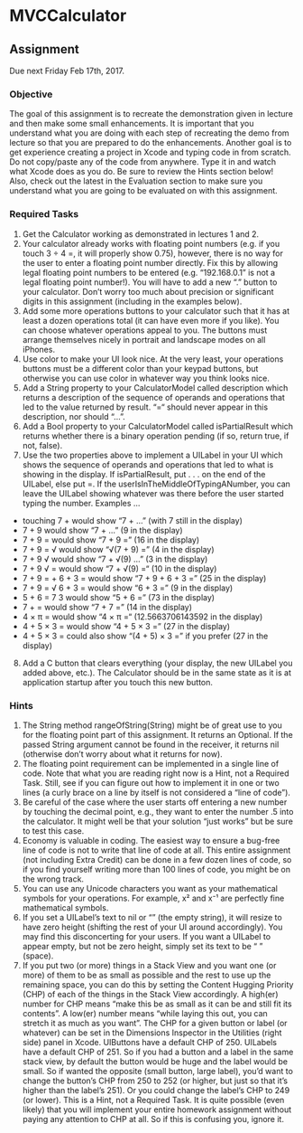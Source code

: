 # MVCCalculator

## Assignment
Due next Friday Feb 17th, 2017.

### Objective
The goal of this assignment is to recreate the demonstration given in lecture and then
make some small enhancements. It is important that you understand what you are
doing with each step of recreating the demo from lecture so that you are prepared to do
the enhancements.
Another goal is to get experience creating a project in Xcode and typing code in from
scratch. Do not copy/paste any of the code from anywhere. Type it in and watch what
Xcode does as you do.
Be sure to review the Hints section below!
Also, check out the latest in the Evaluation section to make sure you understand what
you are going to be evaluated on with this assignment.

### Required Tasks
1. Get the Calculator working as demonstrated in lectures 1 and 2.
2. Your calculator already works with floating point numbers (e.g. if you touch 3 ÷ 4 =,
it will properly show 0.75), however, there is no way for the user to enter a floating point
number directly. Fix this by allowing legal floating point numbers to be entered (e.g.
“192.168.0.1” is not a legal floating point number!). You will have to add a new “.”
button to your calculator. Don’t worry too much about precision or significant digits
in this assignment (including in the examples below).
3. Add some more operations buttons to your calculator such that it has at least a dozen
operations total (it can have even more if you like). You can choose whatever
operations appeal to you. The buttons must arrange themselves nicely in portrait and
landscape modes on all iPhones.
4. Use color to make your UI look nice. At the very least, your operations buttons must
be a different color than your keypad buttons, but otherwise you can use color in
whatever way you think looks nice.
5. Add a String property to your CalculatorModel called description which returns a
description of the sequence of operands and operations that led to the value returned
by result. “=“ should never appear in this description, nor should “…”.
6. Add a Bool property to your CalculatorModel called isPartialResult which returns
whether there is a binary operation pending (if so, return true, if not, false).
7. Use the two properties above to implement a UILabel in your UI which shows the
sequence of operands and operations that led to what is showing in the display. If
isPartialResult, put . . . on the end of the UILabel, else put =. If the
userIsInTheMiddleOfTypingANumber, you can leave the UILabel showing whatever
was there before the user started typing the number. Examples …
  * touching 7 + would show “7 + …” (with 7 still in the display)
  * 7 + 9 would show “7 + …” (9 in the display)
  * 7 + 9 = would show “7 + 9 =” (16 in the display)
  * 7 + 9 = √ would show “√(7 + 9) =” (4 in the display)
  * 7 + 9 √ would show “7 + √(9) …” (3 in the display)
  * 7 + 9 √ = would show “7 + √(9) =“ (10 in the display)
  * 7 + 9 = + 6 + 3 = would show “7 + 9 + 6 + 3 =” (25 in the display)
  * 7 + 9 = √ 6 + 3 = would show “6 + 3 =” (9 in the display)
  * 5 + 6 = 7 3 would show “5 + 6 =” (73 in the display)
  * 7 + = would show “7 + 7 =” (14 in the display)
  * 4 × π = would show “4 × π =“ (12.5663706143592 in the display)
  * 4 + 5 × 3 = would show “4 + 5 × 3 =” (27 in the display)
  * 4 + 5 × 3 = could also show “(4 + 5) × 3 =” if you prefer (27 in the display)
8. Add a C button that clears everything (your display, the new UILabel you added
above, etc.). The Calculator should be in the same state as it is at application startup
after you touch this new button.

### Hints
1. The String method rangeOfString(String) might be of great use to you for the
floating point part of this assignment. It returns an Optional. If the passed String
argument cannot be found in the receiver, it returns nil (otherwise don’t worry about
what it returns for now).
2. The floating point requirement can be implemented in a single line of code. Note
that what you are reading right now is a Hint, not a Required Task. Still, see if you
can figure out how to implement it in one or two lines (a curly brace on a line by itself
is not considered a “line of code”).
3. Be careful of the case where the user starts off entering a new number by touching the
decimal point, e.g., they want to enter the number .5 into the calculator. It might well
be that your solution “just works” but be sure to test this case.
4. Economy is valuable in coding. The easiest way to ensure a bug-free line of code is
not to write that line of code at all. This entire assignment (not including Extra
Credit) can be done in a few dozen lines of code, so if you find yourself writing more
than 100 lines of code, you might be on the wrong track.
5. You can use any Unicode characters you want as your mathematical symbols for your
operations. For example, x² and x⁻¹ are perfectly fine mathematical symbols.
6. If you set a UILabel’s text to nil or “” (the empty string), it will resize to have zero
height (shifting the rest of your UI around accordingly). You may find this
disconcerting for your users. If you want a UILabel to appear empty, but not be zero
height, simply set its text to be “ ” (space).
7. If you put two (or more) things in a Stack View and you want one (or more) of them
to be as small as possible and the rest to use up the remaining space, you can do this
by setting the Content Hugging Priority (CHP) of each of the things in the Stack
View accordingly. A high(er) number for CHP means “make this be as small as it can
be and still fit its contents”. A low(er) number means “while laying this out, you can
stretch it as much as you want”. The CHP for a given button or label (or whatever)
can be set in the Dimensions Inspector in the Utilities (right side) panel in Xcode.
UIButtons have a default CHP of 250. UILabels have a default CHP of 251. So if
you had a button and a label in the same stack view, by default the button would be
huge and the label would be small. So if wanted the opposite (small button, large
label), you’d want to change the button’s CHP from 250 to 252 (or higher, but just so
that it’s higher than the label’s 251). Or you could change the label’s CHP to 249 (or
lower). This is a Hint, not a Required Task. It is quite possible (even likely) that you
will implement your entire homework assignment without paying any attention to
CHP at all. So if this is confusing you, ignore it.
